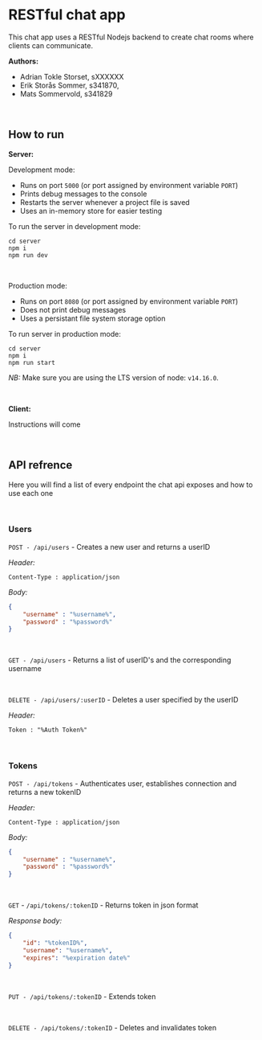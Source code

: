 # RESTful chat app

This chat app uses a RESTful Nodejs backend to create chat rooms where clients can communicate.

**Authors:**
- Adrian Tokle Storset, sXXXXXX
- Erik Storås Sommer, s341870,
- Mats Sommervold, s341829

<br>

## How to run

**Server:**

Development mode:
- Runs on port `5000` (or port assigned by environment variable `PORT`)
- Prints debug messages to the console
- Restarts the server whenever a project file is saved
- Uses an in-memory store for easier testing

To run the server in development mode:
```
cd server
npm i
npm run dev
```

<br>

Production mode:
- Runs on port `8080` (or port assigned by environment variable `PORT`)
- Does not print debug messages
- Uses a persistant file system storage option

To run server in production mode:
```
cd server
npm i
npm run start
```

*NB:* Make sure you are using the LTS version of node: `v14.16.0`.

<br>

**Client:**

Instructions will come

<br>

## API refrence

Here you will find a list of every endpoint the chat api exposes and how to use each one

<br>

### Users

`POST - /api/users` - Creates a new user and returns a userID
 
*Header:* 

```
Content-Type : application/json
```

*Body:*

```json
{
    "username" : "%username%",
    "password" : "%password%"
}
```

<br>

`GET - /api/users` - Returns a list of userID's and the corresponding username

<br>

`DELETE - /api/users/:userID` - Deletes a user specified by the userID

*Header:* 

```
Token : "%Auth Token%"
```

<br>

### Tokens

`POST - /api/tokens` - Authenticates user, establishes connection and returns a new tokenID
 
*Header:* 

```
Content-Type : application/json
```

*Body:*

```json
{
    "username" : "%username%",
    "password" : "%password%"
}
```

<br>

`GET` - `/api/tokens/:tokenID` - Returns token in json format

*Response body:*
```json
{
    "id": "%tokenID%",
    "username": "%username%",
    "expires": "%expiration date%"
}
```

<br>

`PUT - /api/tokens/:tokenID` - Extends token

<br>

`DELETE - /api/tokens/:tokenID` - Deletes and invalidates token

<br>
